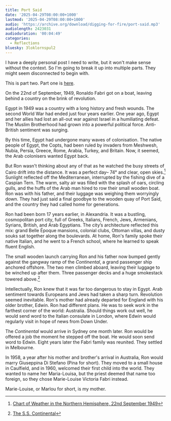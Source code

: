 ```yaml
---
title: Port Said
date: '2025-04-29T08:00:00+1000'
lastmod: '2025-04-29T08:00:00+1000'
audio: 'https://archive.org/download/digging-for-fire/port-said.mp3'
audiolength: 2423031
audioduration: '00:04:49'
categories:
  - Reflections
bluesky: 3loklornspul2
---
```


I have a deeply personal post I need to write, but it won't make sense without the context. So I'm going to break it up into multiple parts. They might seem disconnected to begin with.

This is part two. Part one is [here](/posts/why-i-believe-in-ghosts).

On the 22nd of September, 1949, Ronaldo Fabri got on a boat, leaving behind a country on the brink of revolution.

Egypt in 1949 was a country with a long history and fresh wounds. The second World War had ended just four years earlier. One year ago, Egypt and her allies had lost an all-out war against Israel in a humiliating defeat. The Muslim Brotherhood had grown into a powerful political force. Anti-British sentiment was surging.

By this time, Egypt had undergone many waves of colonisation. The native people of Egypt, the Copts, had been ruled by invaders from Meshwesh, Nubia, Persia, Greece, Rome, Arabia, Turkey, and Britain. Now, it seemed, the Arab colonisers wanted Egypt back.

But Ron wasn't thinking about any of that as he watched the busy streets of Cairo drift into the distance. It was a perfect day– 74° and clear, open skies.[^1] Sunlight reflected off the Mediterranean, interrupted by the fishing dive of a Caspian Tern. The warm, salty air was filled with the splash of oars, circling gulls, and the huffs of the Arab man hired to row their small wooden boat. Ron was with his father, and their luggage was weighing them worryingly down. They had just said a final goodbye to the wooden quay of Port Said, and the country they had called home for generations.

Ron had been born 17 years earlier, in Alexandria. It was a bustling, cosmopolitan port city, full of Greeks, Italians, French, Jews, Armenians, Syrians, British, and Arab Egyptians. The city’s architecture reflected this mix: grand Belle Époque mansions, colonial clubs, Ottoman villas, and dusty souks sat together along the boulevards. At home, Ron's family spoke their native Italian, and he went to a French school, where he learned to speak fluent English.

The small wooden launch carrying Ron and his father now bumped gently against the gangway ramp of the _Continental_, a grand passenger ship anchored offshore. The two men climbed aboard, leaving their luggage to be winched up after them. Three passenger decks and a huge smokestack towered above.[^2]

Intellectually, Ron knew that it was far too dangerous to stay in Egypt. Arab sentiment towards Europeans and Jews had taken a sharp turn. Revolution seemed inevitable. Ron's mother had already departed for England with his older brother, Edwin. Ron had different plans. He was to seek work in the farthest corner of the world: Australia. Should things work out well, he would send word to the Italian consulate in London, where Edwin would regularly visit in hope of news from Down Under.

The _Continental_ would arrive in Sydney one month later. Ron would be offered a job the moment he stepped off the boat. He would soon send word to Edwin. Eight years later the Fabri family was reunited. They settled in Melbourne.

In 1958, a year after his mother and brother's arrival in Australia, Ron would marry Giuseppina Di Stefano (Pina for short). They moved to a small house in Caulfield, and in 1960, welcomed their first child into the world. They wanted to name her Maria-Louisa, but the priest deemed that name too foreign, so they chose Marie-Louise Victoria Fabri instead.

Marie-Louise, or Marlou for short, is my mother.

[^1]: [Chart of Weather in the Northern Hemisphere, 22nd September 1949](https://digital.nmla.metoffice.gov.uk/IO_1dbf73b5-2797-49ed-ae01-f1731a64977e/)
[^2]: [The S.S. Continental](https://licensing-publishing.nine.com.au/archive/The-SS-Continental-arrives-in-2F3XC5LN4A2N.html)

